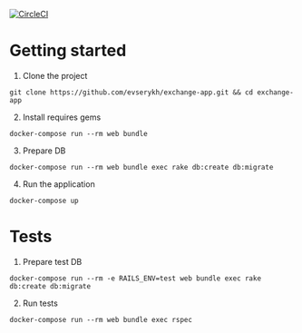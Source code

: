 [![CircleCI](https://circleci.com/gh/evserykh/exchange-app/tree/master.svg?style=svg&circle-token=53ae9acf04195b7b9675f8e6feafb629f5fe0672)](https://circleci.com/gh/evserykh/exchange-app/tree/master)

# Getting started

1. Clone the project

`git clone https://github.com/evserykh/exchange-app.git && cd exchange-app`

2. Install requires gems

 `docker-compose run --rm web bundle`

3. Prepare DB

`docker-compose run --rm web bundle exec rake db:create db:migrate`

4. Run the application

`docker-compose up`

# Tests

1. Prepare test DB

`docker-compose run --rm -e RAILS_ENV=test web bundle exec rake db:create db:migrate`

2. Run tests

`docker-compose run --rm web bundle exec rspec`

